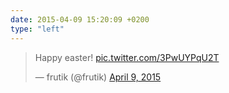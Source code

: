 ```yaml
---
date: 2015-04-09 15:20:09 +0200
type: "left"
---
```

<blockquote class="twitter-tweet" data-lang="en"><p lang="en" dir="ltr">Happy easter! <a href="http://t.co/3PwUYPqU2T">pic.twitter.com/3PwUYPqU2T</a></p>&mdash; frutik (@frutik) <a href="https://twitter.com/frutik/status/586089398225260544">April 9, 2015</a></blockquote>
<script async src="//platform.twitter.com/widgets.js" charset="utf-8"></script>
